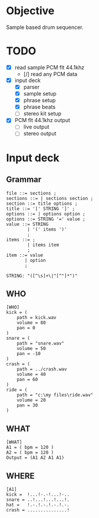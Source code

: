 Objective
=========

Sample based drum sequencer.

TODO
====

* [x] read sample PCM flt 44.1khz
  + [/] read any PCM data
* [x] input deck
  + [x] parser
  + [x] sample setup
  + [x] phrase setup
  + [x] phrase beats
  + [ ] stereo kit setup
* [x] PCM flt 44.1khz output
  + [ ] live output
  + [ ] stereo output

Input deck
==========

Grammar
-------

```
file ::= sections ;
sections ::= | sections section ;
section ::= title options ;
title ::= '[' STRING ']' ;
options ::= | options option ;
options ::= STRING '=' value ;
value ::= STRING
        | '(' items ')'
        ;
items ::= ;
        | items item
        ;
item ::= value
       | option
       ;

STRING: "([^\s]+\|"[^"]*")"
```

WHO
---

```
[WHO]
kick = (
    path = kick.wav
    volume = 80
    pan = 0
)
snare = (
    path = "snare.wav"
    volume = 50
    pan = -10
)
crash = (
    path = ../crash.wav
    volume = 40
    pan = 60
)
ride = (
    path = "c:\my files\ride.wav"
    volume = 20
    pan = 30
)
```

WHAT
----

```
[WHAT]
A1 = ( bpm = 120 )
A2 = ( bpm = 120 )
Output = (A1 A2 A1 A1)
```

WHERE
-----

```
[A1]
kick =  !...!-.-!...!-..
snare = ..!...!...!...!.
hat =   !.-.!.-.!.-.!.-.
crash = ...............!
```

